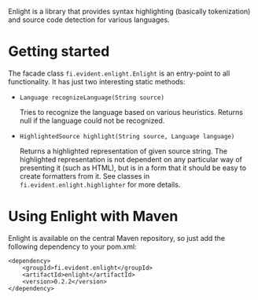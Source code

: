 Enlight is a library that provides syntax highlighting (basically tokenization)
and source code detection for various languages.

# Getting started

The facade class `fi.evident.enlight.Enlight` is an entry-point to all functionality.
It has just two interesting static methods:

  * `Language recognizeLanguage(String source)`

    Tries to recognize the language based on various heuristics. Returns null
    if the language could not be recognized.

  * `HighlightedSource highlight(String source, Language language)`

    Returns a highlighted representation of given source string. The highlighted
    representation is not dependent on any particular way of presenting it (such
    as HTML), but is in a form that it should be easy to create formatters from it.
    See classes in `fi.evident.enlight.highlighter` for more details.

# Using Enlight with Maven

Enlight is available on the central Maven repository, so just add the following
dependency to your pom.xml:

    <dependency>
        <groupId>fi.evident.enlight</groupId>
        <artifactId>enlight</artifactId>
        <version>0.2.2</version>
    </dependency>
